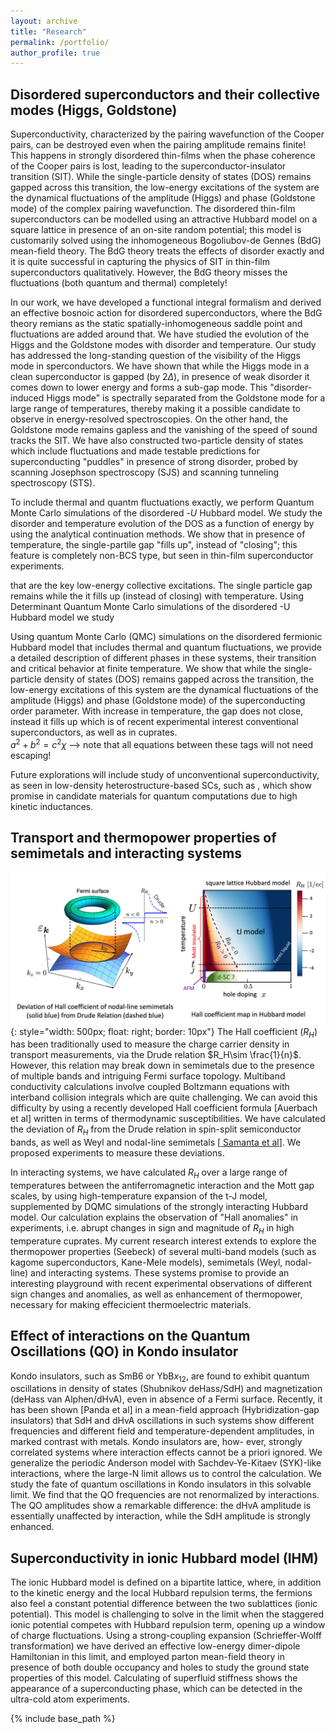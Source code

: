 ```yaml
---
layout: archive
title: "Research"
permalink: /portfolio/
author_profile: true
---
```


## Disordered superconductors and their collective modes (Higgs, Goldstone)
Superconductivity, characterized by the pairing wavefunction of the Cooper pairs, can be destroyed even when the pairing amplitude remains finite! This happens in strongly disordered thin-films when the phase coherence of the Cooper pairs is lost, leading to the superconductor-insulator transition (SIT). While the single-particle density of states (DOS) remains gapped across this transition, the low-energy excitations of the system are the dynamical fluctuations of the amplitude (Higgs) and phase (Goldstone mode) of the complex pairing wavefunction. The disordered thin-film superconductors can be modelled using an attractive Hubbard model on a square lattice in presence of an on-site random potential; this model is customarily solved using the inhomogeneous Bogoliubov-de Gennes (BdG) mean-field theory. The BdG theory treats the effects of disorder exactly and it is quite successful in capturing the physics of SIT in thin-film superconductors qualitatively. However, the BdG theory misses the fluctuations (both quantum and thermal) completely!

In our work, we have developed a functional integral formalism and derived an effective bosnoic action for disordered superconductors, where the BdG theory remians as the static spatially-inhomogeneous saddle point and fluctuations are added around that. We have studied the evolution of the Higgs and the Goldstone modes with disorder and temperature. Our study has addressed the long-standing question of the visibility of the Higgs mode in sperconductors. We have shown that while the Higgs mode in a clean superconductor is gapped (by 2$\Delta$), in presence of weak disorder it comes down to lower energy and forms a sub-gap mode. This "disorder-induced Higgs mode" is spectrally separated from the Goldstone mode for a large range of temperatures, thereby making it a possible candidate to observe in energy-resolved spectroscopies. On the other hand, the Goldstone mode remains gapless and the vanishing of the speed of sound tracks the SIT. We have also constructed two-particle density of states which include fluctuations and made testable predictions for superconducting "puddles" in presence of strong disorder, probed by scanning Josephson spectroscopy (SJS) and scanning tunneling spectroscopy (STS).

To include thermal and quantm fluctuations exactly, we perform Quantum Monte Carlo simulations of the disordered -$U$ Hubbard model. We study the disorder and temperature evolution of the DOS as a function of energy by using the analytical continuation methods. We show that in presence of temperature, the single-partile gap "fills up", instead of "closing"; this feature is completely non-BCS type, but seen in thin-film superconductor experiments.

that are the key low-energy collective excitations. The single particle gap remains while the it fills up (instead of closing) with temperature. Using Determinant Quantum Monte Carlo simulations of the disordered -U Hubbard model we study

Using quantum Monte Carlo (QMC) simulations on the disordered fermionic Hubbard model that includes thermal and quantum fluctuations, we provide a detailed description of different phases in these systems, their transition and critical behavior at finite temperature. We show that while the single-particle density of states (DOS) remains gapped across the transition, the low-energy excitations of this system are the dynamical fluctuations of the amplitude (Higgs) and phase (Goldstone mode) of the superconducting order parameter. With increase in temperature, the gap does not close, instead it fills up which is of recent experimental interest conventional superconductors, as well as in cuprates.   
$a^2 + b^2 = c^2\chi$ --> note that all equations between these tags will not need escaping!


Future explorations will include study of unconventional superconductivity, as seen in low-density heterostructure-based SCs, such as , which show promise in candidate materials for quantum computations due to high kinetic inductances.

## Transport and thermopower properties of semimetals and interacting systems
![](/images/Hall.jpg){: style="width: 500px; float: right; border: 10px"}
The Hall coefficient ($R_H$) has been traditionally used to measure the charge carrier density in transport measurements, via the Drude relation $R_H\sim \frac{1}{n}$. However, this relation may break down in semimetals due to the presence of multiple bands and intriguing Fermi surface topology. Multiband conductivity calculations involve coupled Boltzmann equations with interband collision integrals which are quite challenging. We can avoid this difficulty by using a recently developed Hall coefficient formula [Auerbach et al] written in terms of thermodynamic susceptibilities. We have calculated the deviation of $R_H$ from the Drude relation in spin-split semiconductor bands, as well as Weyl and nodal-line semimetals [<a href="https://journals.aps.org/prb/abstract/10.1103/PhysRevB.102.104201"> Samanta et al</a>]. We proposed experiments to measure these deviations. 

In interacting systems, we have calculated $R_H$ over a large range of temperatures between the antiferromagnetic interaction and the Mott gap scales, by using high-temperature expansion of the t-J model, supplemented by DQMC simulations of the strongly interacting Hubbard model. Our calculation explains the observation of "Hall anomalies" in experiments, i.e. abrupt changes in sign and magnitude of $R_H$ in high temperature cuprates. My current research interest extends to explore the thermopower properties (Seebeck) of several multi-band models (such as kagome superconductors, Kane-Mele models), semimetals (Weyl, nodal-line) and interacting systems. These systems promise to provide an interesting playground with recent experimental observations of different sign changes and anomalies, as well as enhancement of thermopower, necessary for making effecicient thermoelectric materials.


## Effect of interactions on the Quantum Oscillations (QO) in Kondo insulator
Kondo insulators, such as SmB6 or YbB$x_{12}$, are found to exhibit quantum oscillations in density of states (Shubnikov deHass/SdH) and magnetization (deHass van Alphen/dHvA), even in absence of a Fermi surface. Recently, it has been shown [Panda et al] in a mean-field approach (Hybridization-gap insulators) that SdH and dHvA oscillations in such systems show different frequencies and different field and temperature-dependent amplitudes, in marked contrast with metals. Kondo insulators are, how- ever, strongly correlated systems where interaction effects cannot be a priori ignored. We generalize the periodic Anderson model with Sachdev-Ye-Kitaev (SYK)-like interactions, where the large-N limit allows us to control the calculation. We study the fate of quantum oscillations in Kondo insulators in this solvable limit. We find that the QO frequencies are not renormalized by interactions. The QO amplitudes show a remarkable difference: the dHvA amplitude is essentially unaffected by interaction, while the SdH amplitude is strongly enhanced.

## Superconductivity in ionic Hubbard model (IHM)
The ionic Hubbard model is defined on a bipartite lattice, where, in addition to the kinetic energy and the local Hubbard repulsion terms, the fermions also feel a constant potential difference between the two sublattices (ionic potential). This model is challenging to solve in the limit when the staggered ionic potential competes with Hubbard repulsion term, opening up a window of charge fluctuations. Using a strong-coupling expansion (Schrieffer-Wolff transformation) we have derived an effective low-energy dimer-dipole Hamiltonian in this limit, and employed parton mean-field theory in presence of both double occupancy and holes to study the ground state properties of this model. Calculating of superfluid stiffness shows the appearance of a superconducting phase, which can be detected in the ultra-cold atom experiments.


{% include base_path %}


